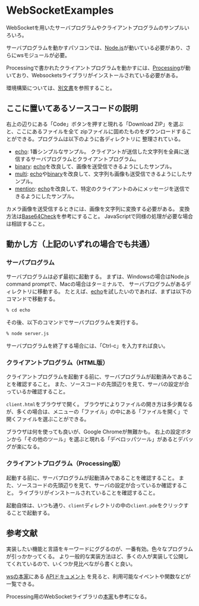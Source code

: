 # WebSocketExamples

WebSocketを用いたサーバプログラムやクライアントプログラムのサンプルいろいろ。

サーバプログラムを動かすパソコンでは、[Node.js](https://nodejs.org/ja/)が動いている必要があり、さらにwsモジュールが必要。

Processingで書かれたクライアントプログラムを動かすには、[Processing](https://processing.org)が動いており、Websocketsライブラリがインストールされている必要がある。

環境構築については、[別文書](setup.md)を参照すること。

## ここに置いてあるソースコードの説明

右上の辺りにある「Code」ボタンを押すと現れる「Download ZIP」を選ぶと、ここにあるファイルを全て
zipファイルに固めたものをダウンロードすることができる。プログラムは以下のように各ディレクトリに
整理されている。

* [echo](./echo/):
    1番シンプルなサンプル。
    クライアントが送信した文字列を全員に送信するサーバプログラムとクライアントプログラム。
* [binary](./binary/):
    [echo](./echo/)を改良して、画像を送受信できるようにしたサンプル。
* [multi](./multi/):
    [echo](./echo/)や[binary](./binary/)を改良して、文字列も画像も送受信できるようにしたサンプル。
* [mention](./mention/):
    [echo](./echo/)を改良して、特定のクライアントのみにメッセージを送信できるようにしたサンプル。

カメラ画像を送受信するときには、画像を文字列に変換する必要がある。
変換方法は[Base64Check](./Base64Check/client/client.pde)を参考にすること。
JavaScriptで同様の処理が必要な場合は相談すること。

## 動かし方（上記のいずれの場合でも共通）

### サーバプログラム

サーバプログラムは必ず最初に起動する。
まずは、Windowsの場合はNode.js command promptで、Macの場合はターミナルで、
サーバプログラムがあるディレクトリに移動する。
たとえば、[echo](./echo/)を試したいのであれば、まずは以下のコマンドで移動する。

```sh
% cd echo
```

その後、以下のコマンドでサーバプログラムを実行する。

```sh
% node server.js
```

サーバプログラムを終了する場合には、「Ctrl-c」を入力すれば良い。

### クライアントプログラム（HTML版）

クライアントプログラムを起動する前に、サーバプログラムが起動済みであることを確認すること。
また、ソースコードの先頭辺りを見て、サーバの設定が合っているか確認すること。

`client.html`をブラウザで開く。
ブラウザによりファイルの開き方は多少異なるが、多くの場合は、メニューの「ファイル」の中にある「ファイルを開く」で
開くファイルを選ぶことができる。

ブラウザは何を使っても良いが、Google Chromeが無難かも。
右上の設定ボタンから「その他のツール」を選ぶと現れる「デベロッパツール」があるとデバッグが楽になる。

### クライアントプログラム（Processing版）

起動する前に、サーバプログラムが起動済みであることを確認すること。
また、ソースコードの先頭辺りを見て、サーバの設定が合っているか確認すること。
ライブラリがインストールされていることを確認すること。

起動自体は、いつも通り、`client`ディレクトリの中の`client.pde`をクリックすることで起動する。

## 参考文献

実装したい機能と言語をキーワードにググるのが、一番有効。色々なプログラムが引っかかってくる。
より一般的な実装方法ほど、多くの人が実装して公開してくれているので、いくつか見比べながら書くと良い。

[wsの本家](https://github.com/websockets/ws)にある
[APIドキュメント](https://github.com/websockets/ws/blob/master/doc/ws.md)
を見ると、利用可能なイベントや関数などが一覧できる。

Processing用のWebSocketライブラリの[本家](https://github.com/alexandrainst/processing_websockets)も参考になる。
